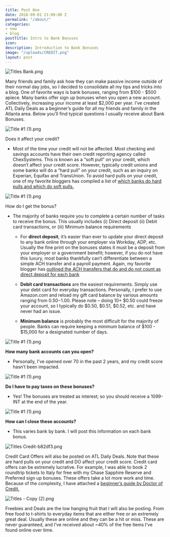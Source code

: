 ```yaml
---
title: Post One
date: 2018-09-01 21:09:00 Z
permalink: "/about/"
categories:
- new
- blog
postTitle: Intro to Bank Bonuses
icon: 
description: Introduction to Bank Bonuses
image: "/uploads/CREDIT.png"
layout: post
---
```


![Titles Bank.png](/uploads/Titles%20Bank.png)

Many friends and family ask how they can make passive income outside of their normal day jobs, so I decided to consolidate all my tips and tricks into a blog. One of favorite ways is bank bonuses, ranging from $100 - $500 apiece. Many banks offer sign up bonuses when you open a new account. Collectively, increasing your income at least $2,000 per year. I’ve created ATL Daily Deals as a beginner’s guide for all my friends and family in the Atlanta area. Below you'll find typical questions I usually receive about Bank Bonuses.

![Title #1 (1).png](/uploads/Title%20%231%20(1).png)

Does it affect your credit?

* Most of the time your credit will not be affected. Most checking and savings accounts have their own credit reporting agency called ChexSystems. This is known as a “soft pull” on your credit, which doesn’t affect your credit score. However, typically credit unions and some banks will do a “hard pull” on your credit, such as an inquiry on Experian, Equifax and TransUnion. To avoid hard pulls on your credit, one of my favorite bloggers has compiled a list of [which banks do hard pulls and which do soft pulls.](https://www.doctorofcredit.com/bank-accounts/is-opening-a-bank-account-a-soft-or-hard-pull/)

![Title #1 (1).png](https://manage.siteleaf.com/api/v2/sites/5bc51874da7c504712e0af03/source/_uploads/Title%20%231%20(1).png?download)

How do I get the bonus?

* The majority of banks require you to complete a certain number of tasks to receive the bonus. This usually includes (i) Direct deposit (ii) Debit card transactions, or (iii) Minimum balance requirements

  * For **direct deposit**, it’s easier than ever to update your direct deposit to any bank online through your employer via Workday, ADP, etc. Usually the fine print on the bonuses states it must be a deposit from your employer or a government benefit; however, if you do not have this luxury, most banks thankfully can’t differentiate between a simple ACH transfer and a payroll payment. Again, my favorite blogger has [outlined the ACH transfers that do and do not count as direct deposit for each bank](https://www.doctorofcredit.com/knowledge-base/list-methods-banks-count-direct-deposits/)

  * **Debit card transactions** are the easiest requirements. Simply use your debt card for everyday transactions. Personally, I prefer to use Amazon.com and reload my gift card balance by various amounts ranging from $0.50-$1.00. Please note – doing 10\+ $0.50 could freeze your account, so I typically do $0.50, $0.51, $0.52, etc. and have never had an issue.

  * **Minimum balance** is probably the most difficult for the majority of people. Banks can require keeping a minimum balance of $100 - $15,000 for a designated number of days.

![Title #1 (1).png](https://manage.siteleaf.com/api/v2/sites/5bc51874da7c504712e0af03/source/_uploads/Title%20%231%20(1).png?download)

**How many bank accounts can you open?**

* Personally, I’ve opened over 70 in the past 2 years, and my credit score hasn’t been impacted.

![Title #1 (1).png](https://manage.siteleaf.com/api/v2/sites/5bc51874da7c504712e0af03/source/_uploads/Title%20%231%20(1).png?download)

**Do I have to pay taxes on these bonuses?**

* Yes! The bonuses are treated as interest; so you should receive a 1099-INT at the end of the year.

![Title #1 (1).png](https://manage.siteleaf.com/api/v2/sites/5bc51874da7c504712e0af03/source/_uploads/Title%20%231%20(1).png?download)

**How can I close these accounts?**

* This varies bank by bank. I will post this information on each bank bonus.

![Titles Credit-b82df3.png](/uploads/Titles%20Credit-b82df3.png)

Credit Card Offers will also be posted on ATL Daily Deals. Note that these are hard pulls on your credit and DO affect your credit score. Credit card offers can be extremely lucrative. For example, I was able to book 2 roundtrip tickets to Italy for free with my Chase Sapphire Reserve and Preferred sign up bonuses. These offers take a lot more work and time. Because of the complexity, I have attached a [beginner’s guide by Doctor of Credit.](https://www.doctorofcredit.com/credit-card-reference-pages/)

![Titles - Copy (2).png](/uploads/Titles%20-%20Copy%20(2).png)

Freebies and Deals are the low hanging fruit that I will also be posting. From free food to t-shirts to everyday items that are either free or an extremely great deal. Usually these are online and they can be a hit or miss. These are never guaranteed, and I’ve received about \~40% of the free items I’ve found online over time.